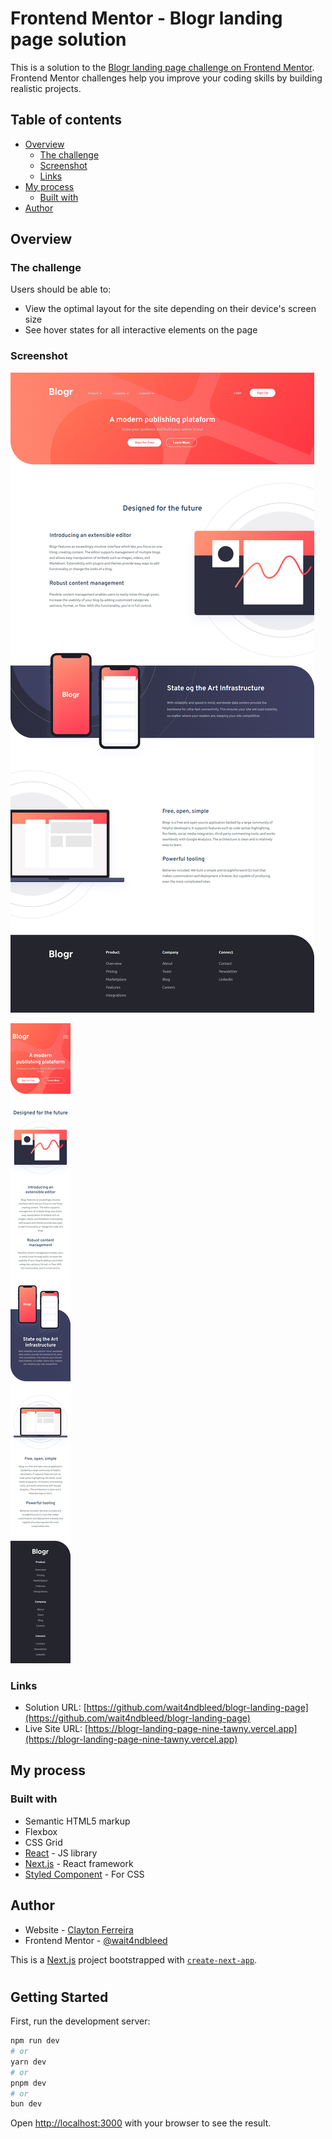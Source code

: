 # Frontend Mentor - Blogr landing page solution

This is a solution to the [Blogr landing page challenge on Frontend Mentor](https://www.frontendmentor.io/challenges/blogr-landing-page-EX2RLAApP). Frontend Mentor challenges help you improve your coding skills by building realistic projects.

## Table of contents

- [Overview](#overview)
  - [The challenge](#the-challenge)
  - [Screenshot](#screenshot)
  - [Links](#links)
- [My process](#my-process)
  - [Built with](#built-with)
- [Author](#author)

## Overview

### The challenge

Users should be able to:

- View the optimal layout for the site depending on their device's screen size
- See hover states for all interactive elements on the page

### Screenshot

![screenshot-desktop.png](./screenshot-desktop.jpg)

![screenshot-mobile.png](./screenshot-mobile.jpg)


### Links

- Solution URL: [https://github.com/wait4ndbleed/blogr-landing-page](https://github.com/wait4ndbleed/blogr-landing-page)
- Live Site URL: [https://blogr-landing-page-nine-tawny.vercel.app](https://blogr-landing-page-nine-tawny.vercel.app)

## My process

### Built with

- Semantic HTML5 markup
- Flexbox
- CSS Grid
- [React](https://reactjs.org/) - JS library
- [Next.js](https://nextjs.org/) - React framework
- [Styled Component](https://styled-components.com) - For CSS


## Author

- Website - [Clayton Ferreira](https://github.com/wait4ndbleed)
- Frontend Mentor - [@wait4ndbleed](https://www.frontendmentor.io/profile/wait4ndbleed) 

This is a [Next.js](https://nextjs.org/) project bootstrapped with [`create-next-app`](https://github.com/vercel/next.js/tree/canary/packages/create-next-app).

#

## Getting Started

First, run the development server:

```bash
npm run dev
# or
yarn dev
# or
pnpm dev
# or
bun dev
```

Open [http://localhost:3000](http://localhost:3000) with your browser to see the result.

